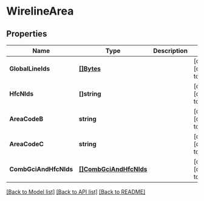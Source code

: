# WirelineArea

## Properties
Name | Type | Description | Notes
------------ | ------------- | ------------- | -------------
**GlobalLineIds** | [**[]Bytes**](Bytes.md) |  | [optional] [default to null]
**HfcNIds** | **[]string** |  | [optional] [default to null]
**AreaCodeB** | **string** |  | [optional] [default to null]
**AreaCodeC** | **string** |  | [optional] [default to null]
**CombGciAndHfcNIds** | [**[]CombGciAndHfcNIds**](CombGciAndHfcNIds.md) |  | [optional] [default to null]

[[Back to Model list]](../README.md#documentation-for-models) [[Back to API list]](../README.md#documentation-for-api-endpoints) [[Back to README]](../README.md)

